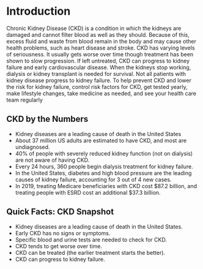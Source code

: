 # Introduction

Chronic Kidney Disease (CKD) is a condition in which the kidneys are damaged and cannot filter blood as well as they should. Because of this, excess fluid and waste from blood remain in the body and may cause other health problems, such as heart disease and stroke. CKD has varying levels of seriousness. It usually gets worse over time though treatment has been shown to slow progression. If left untreated, CKD can progress to kidney failure and early cardiovascular disease. When the kidneys stop working, dialysis or kidney transplant is needed for survival. Not all patients with kidney disease progress to kidney failure. To help prevent CKD and lower the risk for kidney failure, control risk factors for CKD, get tested yearly, make lifestyle changes, take medicine as needed, and see your health care team regularly

## CKD by the Numbers

- Kidney diseases are a leading cause of death in the United States
- About 37 million US adults are estimated to have CKD, and most are undiagnosed.
- 40% of people with severely reduced kidney function (not on dialysis) are not aware of having CKD.
- Every 24 hours, 360 people begin dialysis treatment for kidney failure.
- In the United States, diabetes and high blood pressure are the leading causes of kidney failure, accounting for 3 out of 4 new cases.
- In 2019, treating Medicare beneficiaries with CKD cost $87.2 billion, and treating people with ESRD cost an additional $37.3 billion.

## Quick Facts: CKD Snapshot

- Kidney diseases are a leading cause of death in the United States.
- Early CKD has no signs or symptoms.
- Specific blood and urine tests are needed to check for CKD.
- CKD tends to get worse over time.
- CKD can be treated (the earlier treatment starts the better).
- CKD can progress to kidney failure.

